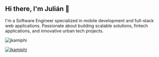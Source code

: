 ## Hi there, I'm Julián 👋

I'm a Software Engineer specialized in mobile development and full-stack web applications. Passionate about building scalable solutions, fintech applications, and innovative urban tech projects.

<p align="left"> <img src="https://komarev.com/ghpvc/?username=jkamiphi&label=Profile%20views&color=0e75b6&style=flat" alt="jkamiphi" /> </p>

<p align="left"> <a href="https://github.com/ryo-ma/github-profile-trophy"><img src="https://github-profile-trophy.vercel.app/?username=jkamiphi&margin-w=15&title=Commits,Experience" alt="jkamiphi" /></a> </p>
<!--
**jkamiphi/jkamiphi** is a ✨ _special_ ✨ repository because its `README.md` (this file) appears on your GitHub profile.

Here are some ideas to get you started:

- 🔭 I’m currently working on ...
- 🌱 I’m currently learning ...
- 👯 I’m looking to collaborate on ...
- 🤔 I’m looking for help with ...
- 💬 Ask me about ...
- 📫 How to reach me: ...
- 😄 Pronouns: ...
- ⚡ Fun fact: ...
-->
